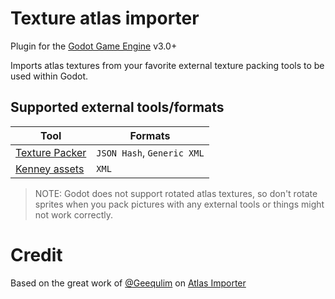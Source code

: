 # Texture atlas importer

Plugin for the [Godot Game Engine](https://godotengine.org) v3.0+

Imports atlas textures from your favorite external texture packing tools to be used within Godot.

## Supported external tools/formats
| Tool | Formats |
| ---- | ----- |
| [Texture Packer](https://www.codeandweb.com/texturepacker) | `JSON Hash`, `Generic XML` |
| [Kenney assets](http://kenney.nl/assets) | `XML` |

> NOTE: Godot does not support rotated atlas textures, so don't rotate sprites when you pack pictures with any external tools or things might not work correctly.

# Credit

Based on the great work of [@Geequlim](https://github.com/Geequlim) on [Atlas Importer](https://github.com/Geequlim/godot-code/tree/master/addons/atlas_importer)
